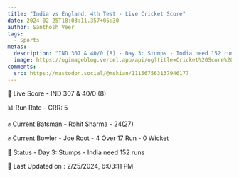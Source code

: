 ```yaml
---
title: "India vs England, 4th Test - Live Cricket Score"
date: 2024-02-25T18:03:11.357+05:30
author: Santhosh Veer
tags:
  - Sports
metas:
  description: "IND 307 & 40/0 (8) - Day 3: Stumps - India need 152 runs"
  image: https://ogimageblog.vercel.app/api/og?title=Cricket%20Score%20%F0%9F%8F%8F
comments:
  src: https://mastodon.social/@mskian/111567563137946177
---
```


🔴 Live Score - IND 307 & 40/0 (8)  

📊 Run Rate - CRR: 5  

✊ Current Batsman - Rohit Sharma - 24(27)  

✊ Current Bowler - Joe Root - 4 Over 17 Run - 0 Wicket  

📑 Status - Day 3: Stumps - India need 152 runs

<!--more-->

📝 Last Updated on : 2/25/2024, 6:03:11 PM
